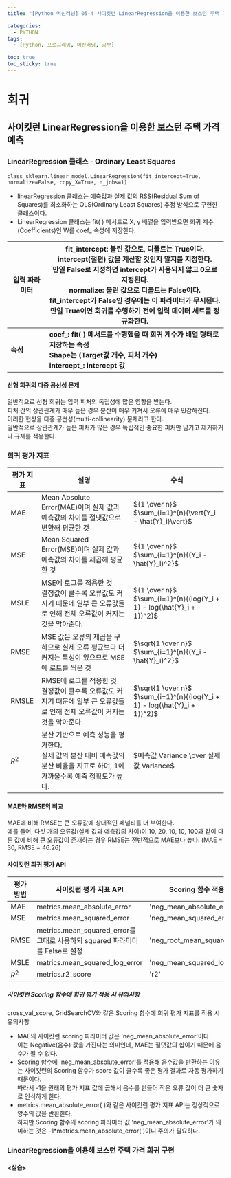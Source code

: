 ```yaml
---
title: "[Python 머신러닝] 05-4 사이킷런 LinearRegression을 이용한 보스턴 주택 가격 예측"

categories: 
  - PYTHON
tags:
  - [Python, 프로그래밍, 머신러닝, 공부]

toc: true
toc_sticky: true
---
```


# 회귀


## 사이킷런 LinearRegression을 이용한 보스턴 주택 가격 예측


### LinearRegression 클래스 - Ordinary Least Squares

```
class sklearn.linear_model.LinearRegression(fit_intercept=True, normalize=False, copy_X=True, n_jobs=1)
```
- linearRegression 클래스는 예측값과 실제 값의 RSS(Residual Sum of Squares)를 최소화하는 OLS(Ordinary Least Squares) 추정 방식으로 구현한 클래스이다. 
- LinearRegression 클래스는 fit( ) 메서드로 X, y 배열을 입력받으면 회귀 계수(Coefficients)인 W를 coef_ 속성에 저장한다.

입력 파라미터|fit_intercept: 불린 값으로, 디폴트는 True이다. <br> intercept(절편) 값을 계산할 것인지 말지를 지정한다. <br> 만일 False로 지정하면 intercept가 사용되지 않고 0으로 지정된다. <br> normalize: 불린 값으로 디폴트는 False이다. <br> fit_intercept가 False인 경우에는 이 파라미터가 무시된다. <br> 만일 True이면 회귀를 수행하기 전에 입력 데이터 세트를 정규화한다.
---|---
**속성**|**coef_: fit( ) 메서드를 수행했을 때 회귀 계수가 배열 형태로 저장하는 속성 <br> Shape는 (Target값 개수, 피처 개수) <br> intercept_: intercept 값**


#### 선형 회귀의 다중 공선성 문제

일반적으로 선형 회귀는 입력 피처의 독립성에 많은 영향을 받는다. <br> 피처 간의 상관관계가 매우 높은 경우 분산이 매우 커져서 오류에 매우 민감해진다. <br> 이러한 현상을 다중 공선성(multi-collinearity) 문제라고 한다. <br> 일반적으로 상관관계가 높은 피처가 많은 경우 독립적인 중요한 피처만 남기고 제거하거나 규제를 적용한다.

### 회귀 평가 지표

평가 지표|설명|수식
---|---|---
MAE|Mean Absolute Error(MAE)이며 실제 값과 예측값의 차이를 절댓값으로 변환해 평균한 것|${1 \over n}$ $\sum_{i=1}^{n}{\vert{Y_i  - \hat{Y}_i}\vert}$
MSE|Mean Squared Error(MSE)이며 실제 값과 예측값의 차이를 제곱해 평균한 것|${1 \over n}$ $\sum_{i=1}^{n}{(Y_i  - \hat{Y}_i)^2}$
MSLE|MSE에 로그를 적용한 것 <br> 결정값이 클수록 오류값도 커지기 때문에 일부 큰 오류값들로 인해 전체 오류값이 커지는 것을 막아준다.|${1 \over n}$ $\sum_{i=1}^{n}{(log(Y_i + 1) - log(\hat{Y}_i + 1))^2}$
RMSE|MSE 값은 오류의 제곱을 구하므로 실제 오류 평균보다 더 커지는 특성이 있으므로 MSE에 로트를 씌운 것|$\sqrt{1 \over n}$ $\sum_{i=1}^{n}{(Y_i  - \hat{Y}_i)^2}$
RMSLE|RMSE에 로그를 적용한 것 <br> 결정값이 클수록 오류값도 커지기 때문에 일부 큰 오류값들로 인해 전체 오류값이 커지는 것을 막아준다.|$\sqrt{1 \over n}$ $\sum_{i=1}^{n}{(log(Y_i + 1) - log(\hat{Y}_i + 1))^2}$
$R^2$|분산 기반으로 예측 성능을 평가한다. <br> 실제 값의 분산 대비 예측값의 분산 비율을 지표로 하며, 1에 가까울수록 예측 정확도가 높다.|$예측값 Variance \over 실제 값 Variance$

#### MAE와 RMSE의 비교

MAE에 비해 RMSE는 큰 오류값에 상대적인 페널티를 더 부여한다. <br> 예를 들어, 다섯 개의 오류값(실제 값과 예측값의 차이)이 10, 20, 10, 10, 100과 같이 다른 값에 비해 큰 오류값이 존재하는 경우 RMSE는 전반적으로 MAE보다 높다. (MAE = 30, RMSE = 46.26)


#### 사이킷런 회귀 평가 API

평가 방법|사이킷런 평가 지표 API|Scoring 함수 적용 값
---|---|---
MAE| metrics.mean_absolute_error|'neg_mean_absolute_error'
MSE|metrics.mean_squared_error|'neg_mean_squared_error'
RMSE|metrics.mean_squared_error를 그대로 사용하되 squared 파라미터를 False로 설정|'neg_root_mean_squared_error'
MSLE|matrics.mean_squared_log_error|'neg_mean_squared_log_error'
$R^2$|metrics.r2_score|'r2'

##### 사이킷런 Scoring 함수에 회귀 평가 적용 시 유의사항

cross_val_score, GridSearchCV와 같은 Scoring 함수에 회귀 평가 지표를 적용 시 유의사항
- MAE의 사이킷런 scoring 파라미터 값은 'neg_mean_absolute_error'이다. <br> 이는 Negative(음수) 값을 가진다는 의미인데, MAE는 절댓값의 합이기 때문에 음수가 될 수 없다.
- Scoring 함수에 'neg_mean_absolute_error'를 적용해 음수값을 반환하는 이유는 사이킷런의 Scoring 함수가 score 값이 클수록 좋은 평가 결과로 자동 평가하기 때문이다. <br> 따라서 -1을 원래의 평가 지표 값에 곱해서 음수를 만들어 작은 오류 값이 더 큰 숫자로 인식하게 한다.
- metrics.mean_absolute_error( )와 같은 사이킷런 평가 지표 API는 정상적으로 양수의 값을 반환한다. <br> 하지만 Scoring 함수의 scoring 파라미터 값 'neg_mean_absolute_error'가 의미하는 것은 -1*metrics.mean_absolute_error( )이니 주의가 필요하다.




### LinearRegression을 이용해 보스턴 주택 가격 회귀 구현


#### <실습>